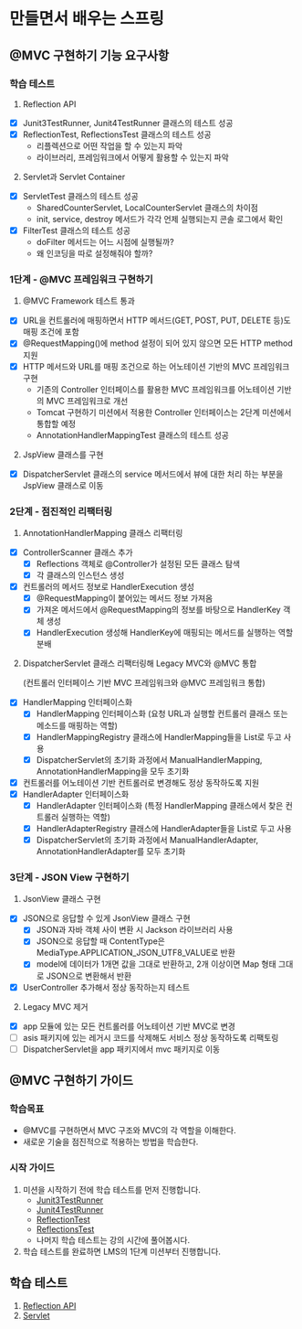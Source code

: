 # 만들면서 배우는 스프링

## @MVC 구현하기 기능 요구사항

### 학습 테스트

1. Reflection API

- [x] Junit3TestRunner, Junit4TestRunner 클래스의 테스트 성공
- [x] ReflectionTest, ReflectionsTest 클래스의 테스트 성공
    - 리플렉션으로 어떤 작업을 할 수 있는지 파악
    - 라이브러리, 프레임워크에서 어떻게 활용할 수 있는지 파악

2. Servlet과 Servlet Container

- [x] ServletTest 클래스의 테스트 성공
    - SharedCounterServlet, LocalCounterServlet 클래스의 차이점
    - init, service, destroy 메서드가 각각 언제 실행되는지 콘솔 로그에서 확인
- [x] FilterTest 클래스의 테스트 성공
    - doFilter 메서드는 어느 시점에 실행될까?
    - 왜 인코딩을 따로 설정해줘야 할까?

### 1단계 - @MVC 프레임워크 구현하기

1. @MVC Framework 테스트 통과

- [x] URL을 컨트롤러에 매핑하면서 HTTP 메서드(GET, POST, PUT, DELETE 등)도 매핑 조건에 포함
- [x] @RequestMapping()에 method 설정이 되어 있지 않으면 모든 HTTP method 지원
- [x] HTTP 메서드와 URL를 매핑 조건으로 하는 어노테이션 기반의 MVC 프레임워크 구현
    - 기존의 Controller 인터페이스를 활용한 MVC 프레임워크를 어노테이션 기반의 MVC 프레임워크로 개선
    - Tomcat 구현하기 미션에서 적용한 Controller 인터페이스는 2단계 미션에서 통합할 예정
    - AnnotationHandlerMappingTest 클래스의 테스트 성공

2. JspView 클래스를 구현

- [x] DispatcherServlet 클래스의 service 메서드에서 뷰에 대한 처리 하는 부분을 JspView 클래스로 이동

### 2단계 - 점진적인 리팩터링

1. AnnotationHandlerMapping 클래스 리팩터링

- [x] ControllerScanner 클래스 추가
    - [x] Reflections 객체로 @Controller가 설정된 모든 클래스 탐색
    - [x] 각 클래스의 인스턴스 생성
- [x] 컨트롤러의 메서드 정보로 HandlerExecution 생성
    - [x] @RequestMapping이 붙어있는 메서드 정보 가져옴
    - [x] 가져온 메서드에서 @RequestMapping의 정보를 바탕으로 HandlerKey 객체 생성
    - [x] HandlerExecution 생성해 HandlerKey에 매핑되는 메서드를 실행하는 역할 분배

2. DispatcherServlet 클래스 리팩터링해 Legacy MVC와 @MVC 통합 </p>
   (컨트롤러 인터페이스 기반 MVC 프레임워크와 @MVC 프레임워크 통합)

- [x] HandlerMapping 인터페이스화
    - [x] HandlerMapping 인터페이스화 (요청 URL과 실행할 컨트롤러 클래스 또는 메소드를 매핑하는 역할)
    - [x] HandlerMappingRegistry 클래스에 HandlerMapping들을 List로 두고 사용
    - [x] DispatcherServlet의 초기화 과정에서 ManualHandlerMapping, AnnotationHandlerMapping을 모두 초기화
- [x] 컨트롤러를 어노테이션 기반 컨트롤러로 변경해도 정상 동작하도록 지원
- [x] HandlerAdapter 인터페이스화
    - [x] HandlerAdapter 인터페이스화 (특정 HandlerMapping 클래스에서 찾은 컨트롤러 실행하는 역할)
    - [x] HandlerAdapterRegistry 클래스에 HandlerAdapter들을 List로 두고 사용
    - [x] DispatcherServlet의 초기화 과정에서 ManualHandlerAdapter, AnnotationHandlerAdapter를 모두 초기화

### 3단계 - JSON View 구현하기

1. JsonView 클래스 구현

- [x] JSON으로 응답할 수 있게 JsonView 클래스 구현
    - [x] JSON과 자바 객체 사이 변환 시 Jackson 라이브러리 사용
    - [x] JSON으로 응답할 때 ContentType은 MediaType.APPLICATION_JSON_UTF8_VALUE로 반환
    - [x] model에 데이터가 1개면 값을 그대로 반환하고, 2개 이상이면 Map 형태 그대로 JSON으로 변환해서 반환
- [x] UserController 추가해서 정상 동작하는지 테스트

2. Legacy MVC 제거

- [x] app 모듈에 있는 모든 컨트롤러를 어노테이션 기반 MVC로 변경
- [ ] asis 패키지에 있는 레거시 코드를 삭제해도 서비스 정상 동작하도록 리팩토링
- [ ] DispatcherServlet을 app 패키지에서 mvc 패키지로 이동

## @MVC 구현하기 가이드

### 학습목표

- @MVC를 구현하면서 MVC 구조와 MVC의 각 역할을 이해한다.
- 새로운 기술을 점진적으로 적용하는 방법을 학습한다.

### 시작 가이드

1. 미션을 시작하기 전에 학습 테스트를 먼저 진행합니다.
    - [Junit3TestRunner](study/src/test/java/reflection/Junit3TestRunner.java)
    - [Junit4TestRunner](study/src/test/java/reflection/Junit4TestRunner.java)
    - [ReflectionTest](study/src/test/java/reflection/ReflectionTest.java)
    - [ReflectionsTest](study/src/test/java/reflection/ReflectionsTest.java)
    - 나머지 학습 테스트는 강의 시간에 풀어봅시다.
2. 학습 테스트를 완료하면 LMS의 1단계 미션부터 진행합니다.

## 학습 테스트

1. [Reflection API](study/src/test/java/reflection)
2. [Servlet](study/src/test/java/servlet)
